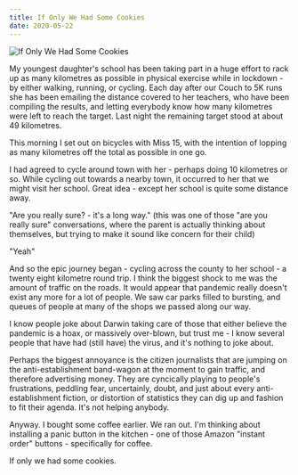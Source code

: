 ```yaml
---
title: If Only We Had Some Cookies
date: 2020-05-22
---
```


![If Only We Had Some Cookies](https://source.unsplash.com/ZYYS1kapOm8/1600x900)

My youngest daughter's school has been taking part in a huge effort to rack up as many kilometres as possible in physical exercise while in lockdown - by either walking, running, or cycling. Each day after our Couch to 5K runs she has been emailing the distance covered to her teachers, who have been compiling the results, and letting everybody know how many kilometres were left to reach the target. Last night the remaining target stood at about 49 kilometres.

This morning I set out on bicycles with Miss 15, with the intention of lopping as many kilometres off the total as possible in one go.

I had agreed to cycle around town with her - perhaps doing 10 kilometres or so. While cycling out towards a nearby town, it occurred to her that we might visit her school. Great idea - except her school is quite some distance away.

"Are you really sure? - it's a long way." (this was one of those "are you really sure" conversations, where the parent is actually thinking about themselves, but trying to make it sound like concern for their child)

"Yeah"

And so the epic journey began - cycling across the county to her school - a twenty eight kilometre round trip. I think the biggest shock to me was the amount of traffic on the roads. It would appear that pandemic really doesn't exist any more for a lot of people. We saw car parks filled to bursting, and queues of people at many of the shops we passed along our way.

I know people joke about Darwin taking care of those that either believe the pandemic is a hoax, or massively over-blown, but trust me - I know several people that have had (still have) the virus, and it's nothing to joke about.

Perhaps the biggest annoyance is the citizen journalists that are jumping on the anti-establishment band-wagon at the moment to gain traffic, and therefore advertising money. They are cyncically playing to people's frustrations, peddling fear, uncertainly, doubt, and just about every anti-establishment fiction, or distortion of statistics they can dig up and fashion to fit their agenda. It's not helping anybody.

Anyway. I bought some coffee earlier. We ran out. I'm thinking about installing a panic button in the kitchen - one of those Amazon "instant order" buttons - specifically for coffee.

If only we had some cookies.